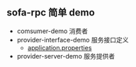 
## sofa-rpc 简单 demo

- comsumer-demo 消费者
- provider-interface-demo 服务接口定义
    - [application.properties](./provider-server-demo/src/main/resources/application.properties)
- provider-server-demo 服务提供者
